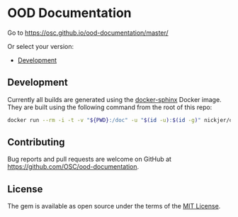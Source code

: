 # OOD Documentation

Go to https://osc.github.io/ood-documentation/master/

Or select your version:

- [Development](https://osc.github.io/ood-documentation/develop/)

## Development

Currently all builds are generated using the
[docker-sphinx](https://github.com/nickjer/docker-sphinx) Docker image. They
are built using the following command from the root of this repo:

```bash
docker run --rm -i -t -v "${PWD}:/doc" -u "$(id -u):$(id -g)" nickjer/docker-sphinx make html
```

## Contributing

Bug reports and pull requests are welcome on GitHub at
https://github.com/OSC/ood-documentation.

## License

The gem is available as open source under the terms of the [MIT
License](http://opensource.org/licenses/MIT).
